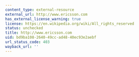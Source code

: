 ```yaml
---
content_type: external-resource
external_url: http://www.ericsson.com
has_external_license_warning: true
license: https://en.wikipedia.org/wiki/All_rights_reserved
status: unchecked
title: http://www.ericsson.com
uid: bd9ba108-2640-49cc-ad48-40ec93e2aebf
url_status_code: 403
wayback_url: ''
---
```

